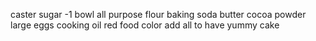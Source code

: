 caster sugar -1 bowl
all purpose flour
baking soda
butter
cocoa powder
large eggs
cooking oil
red  food color
add all to have yummy cake
